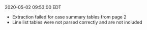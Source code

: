 2020-05-02 09:53:00 EDT


- Extraction failed for case summary tables from page 2
- Line list tables were not parsed correctly and are not included
